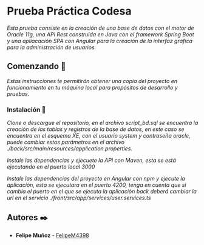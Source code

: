 # Prueba Práctica Codesa

_Esta prueba consiste en la creación de una base de datos con el motor de Oracle 11g, una API Rest construida en Java con el framework Spring Boot y una apliacación SPA con Angular para la creación de la interfaz gráfica para la administración de usuarios._

## Comenzando 🚀

_Estas instrucciones te permitirán obtener una copia del proyecto en funcionamiento en tu máquina local para propósitos de desarrollo y pruebas._

### Instalación 🔧

_Clone o descargue el repositorio, en el archivo script_bd.sql se encuentra la creación de las tablas y registros de la base de datos, en este caso se encuentra en el esquema XE, con el usuario system y contraseña oracle, puede cambiar estos parámetros en el archivo ./back/src/main/resources/application.properties._

_Instale las dependencias y ejecuete la API con Maven, esta se está ejecutando en el puerto local 3000_

_Instale las dependencias del proyecto en Angular con npm y ejecute la aplicación, esta se ejecutara en el puerto 4200, tenga en cuenta que si cambia el puerto en el que se ejecuta la aplicación back deberá cambiar la url en el servicio ./front/src/app/services/user.services.ts_

## Autores ✒️

- **Felipe Muñoz** - [FelipeM4398](https://github.com/FelipeM4398)
